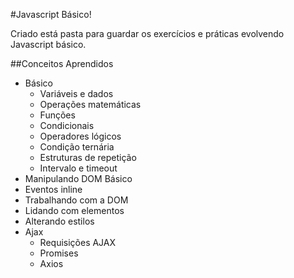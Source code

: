 #Javascript Básico!

Criado está pasta para guardar os exercícios e práticas evolvendo Javascript básico.

##Conceitos Aprendidos

- Básico
  - Variáveis e dados
  - Operações matemáticas
  - Funções
  - Condicionais
  - Operadores lógicos
  - Condição ternária
  - Estruturas de repetição
  - Intervalo e timeout
-  Manipulando DOM Básico
  - Eventos inline
  - Trabalhando com a DOM
  - Lidando com elementos
  - Alterando estilos
- Ajax
  - Requisições AJAX
  - Promises
  - Axios
